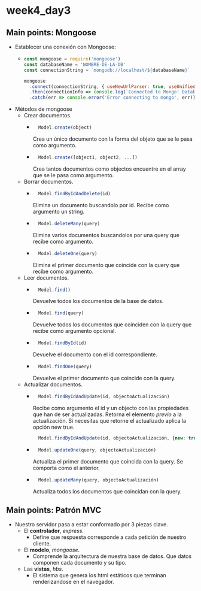 # week4_day3

## Main points: Mongoose 

- Establecer una conexión con Mongoose:
  - ```js
    const mongoose = require('mongoose')
    const databaseName = 'NOMBRE-DE-LA-DB'
    const connectionString = `mongodb://localhost/${databaseName}`

    mongoose
      .connect(connectionString, { useNewUrlParser: true, useUnifiedTopology: true })
      .then(connectionInfo => console.log(`Connected to Mongo! Database name: "${connectionInfo.connections[0].name}"`))
      .catch(err => console.error('Error connecting to mongo', err))
    ```
- Métodos de mongoose
  - Crear documentos.
    - ```javascript 
        Model.create(object)
      ```
      Crea un único documento con la forma del objeto que se le pasa como argumento.
    - ```javascript
        Model.create([object1, object2, ...])
      ```
      Crea tantos documentos como objectos encuentre en el array que se le pasa como argumento.
  - Borrar documentos.
    - ```javascript
        Model.findByIdAndDelete(id)
      ```
      Elimina un documento buscandolo por id. Recibe como argumento un string.
    - ```javascript
        Model.deleteMany(query)
      ```
      Elimina varios documentos buscandolos por una query que recibe como argumento.
    - ```javascript
        Model.deleteOne(query)
      ```
      Elimina el primer documento que coincide con la query que recibe como argumento.
  - Leer documentos.
    - ```javascript
        Model.find()
      ```
      Devuelve todos los documentos de la base de datos.
    - ```javascript
        Model.find(query)
      ```
      Devuelve todos los documentos que coinciden con la query que recibe como argumento opcional.
    - ```javascript
        Model.findById(id)
      ```
      Devuelve el documento con el id correspondiente.
    - ```javascript
        Model.findOne(query)
      ```
      Devuelve el primer documento que coincide con la query.
  - Actualizar documentos.
    - ```javascript
        Model.findByIdAndUpdate(id, objectoActualización)
      ```
      Recibe como argumento el id y un objecto con las propiedades que han de ser actualizadas. Retorna el elemento *previo* a la actualización. Si necesitas que retorne el actualizado aplica la opción new true.
      ```javascript
        Model.findByIdAndUpdate(id, objectoActualización, {new: true})
      ```
    - ```javascript
        Model.updateOne(query, objectoActualización)
      ```
      Actualiza el primer documento que coincida con la query. Se comporta como el anterior.
    - ```javascript
        Model.updateMany(query, objectoActualización)
      ```
      Actualiza todos los documentos que coincidan con la query.
  
## Main points: Patrón MVC
- Nuestro servidor pasa a estar conformado por 3 piezas clave.
  - El **controlador**, *express*.
    - Define que respuesta corresponde a cada petición de nuestro cliente.
  - El **modelo**, *mongoose*.
    - Comprende la arquitectura de nuestra base de datos. Que datos componen cada documento y su tipo.
  - Las **vistas**, *hbs*.
    - El sistema que genera los html estáticos que terminan renderizandose en el navegador.
